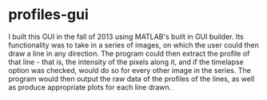 profiles-gui
============
I built this GUI in the fall of 2013 using MATLAB's built in GUI builder. Its functionality was to take in a series of images, on which the user could then draw a line in any direction. The program could then extract the profile of that line - that is, the intensity of the pixels along it, and if the timelapse option was checked, would do so for every other image in the series. The program would then output the raw data of the profiles of the lines, as well as produce appropriate plots for each line drawn.
